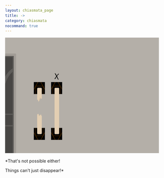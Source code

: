 ```yaml
---
layout: chiasmata_page
title: ->
category: chiasmata
nocommand: true
---
```


![114](/chiasmata/images/narrative/113.gif)

*That's not possible either!

Things can't just disappear!*